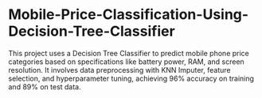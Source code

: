 # Mobile-Price-Classification-Using-Decision-Tree-Classifier
This project uses a Decision Tree Classifier to predict mobile phone price categories based on specifications like battery power, RAM, and screen resolution. It involves data preprocessing with KNN Imputer, feature selection, and hyperparameter tuning, achieving 96% accuracy on training and 89% on test data.
